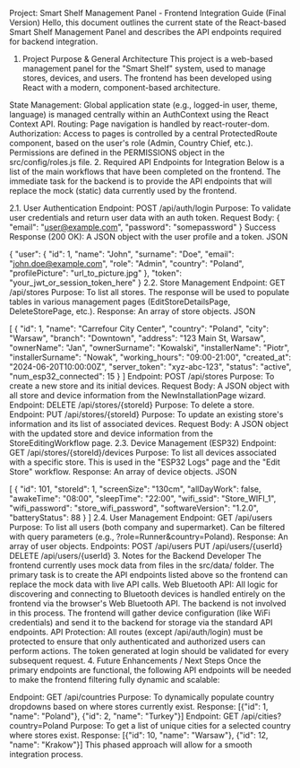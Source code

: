 Project: Smart Shelf Management Panel - Frontend Integration Guide (Final Version)
Hello, this document outlines the current state of the React-based Smart Shelf Management Panel and describes the API endpoints required for backend integration.

1. Project Purpose & General Architecture
   This project is a web-based management panel for the "Smart Shelf" system, used to manage stores, devices, and users. The frontend has been developed using React with a modern, component-based architecture.

State Management: Global application state (e.g., logged-in user, theme, language) is managed centrally within an AuthContext using the React Context API.
Routing: Page navigation is handled by react-router-dom.
Authorization: Access to pages is controlled by a central ProtectedRoute component, based on the user's role (Admin, Country Chief, etc.). Permissions are defined in the PERMISSIONS object in the src/config/roles.js file. 2. Required API Endpoints for Integration
Below is a list of the main workflows that have been completed on the frontend. The immediate task for the backend is to provide the API endpoints that will replace the mock (static) data currently used by the frontend.

2.1. User Authentication
Endpoint: POST /api/auth/login
Purpose: To validate user credentials and return user data with an auth token.
Request Body: { "email": "user@example.com", "password": "somepassword" }
Success Response (200 OK): A JSON object with the user profile and a token.
JSON

{
"user": {
"id": 1,
"name": "John",
"surname": "Doe",
"email": "john.doe@example.com",
"role": "Admin",
"country": "Poland",
"profilePicture": "url_to_picture.jpg"
},
"token": "your_jwt_or_session_token_here"
}
2.2. Store Management
Endpoint: GET /api/stores
Purpose: To list all stores. The response will be used to populate tables in various management pages (EditStoreDetailsPage, DeleteStorePage, etc.).
Response: An array of store objects.
JSON

[
{
"id": 1,
"name": "Carrefour City Center",
"country": "Poland",
"city": "Warsaw",
"branch": "Downtown",
"address": "123 Main St, Warsaw",
"ownerName": "Jan",
"ownerSurname": "Kowalski",
"installerName": "Piotr",
"installerSurname": "Nowak",
"working_hours": "09:00-21:00",
"created_at": "2024-06-20T10:00:00Z",
"server_token": "xyz-abc-123",
"status": "active",
"num_esp32_connected": 15
}
]
Endpoint: POST /api/stores
Purpose: To create a new store and its initial devices.
Request Body: A JSON object with all store and device information from the NewInstallationPage wizard.
Endpoint: DELETE /api/stores/{storeId}
Purpose: To delete a store.
Endpoint: PUT /api/stores/{storeId}
Purpose: To update an existing store's information and its list of associated devices.
Request Body: A JSON object with the updated store and device information from the StoreEditingWorkflow page.
2.3. Device Management (ESP32)
Endpoint: GET /api/stores/{storeId}/devices
Purpose: To list all devices associated with a specific store. This is used in the "ESP32 Logs" page and the "Edit Store" workflow.
Response: An array of device objects.
JSON

[
{
"id": 101,
"storeId": 1,
"screenSize": "130cm",
"allDayWork": false,
"awakeTime": "08:00",
"sleepTime": "22:00",
"wifi_ssid": "Store_WIFI_1",
"wifi_password": "store_wifi_password",
"softwareVersion": "1.2.0",
"batteryStatus": 88
}
]
2.4. User Management
Endpoint: GET /api/users
Purpose: To list all users (both company and supermarket). Can be filtered with query parameters (e.g., ?role=Runner&country=Poland).
Response: An array of user objects.
Endpoints:
POST /api/users
PUT /api/users/{userId}
DELETE /api/users/{userId} 3. Notes for the Backend Developer
The frontend currently uses mock data from files in the src/data/ folder. The primary task is to create the API endpoints listed above so the frontend can replace the mock data with live API calls.
Web Bluetooth API: All logic for discovering and connecting to Bluetooth devices is handled entirely on the frontend via the browser's Web Bluetooth API. The backend is not involved in this process. The frontend will gather device configuration (like WiFi credentials) and send it to the backend for storage via the standard API endpoints.
API Protection: All routes (except /api/auth/login) must be protected to ensure that only authenticated and authorized users can perform actions. The token generated at login should be validated for every subsequent request. 4. Future Enhancements / Next Steps
Once the primary endpoints are functional, the following API endpoints will be needed to make the frontend filtering fully dynamic and scalable:

Endpoint: GET /api/countries
Purpose: To dynamically populate country dropdowns based on where stores currently exist.
Response: [{"id": 1, "name": "Poland"}, {"id": 2, "name": "Turkey"}]
Endpoint: GET /api/cities?country=Poland
Purpose: To get a list of unique cities for a selected country where stores exist.
Response: [{"id": 10, "name": "Warsaw"}, {"id": 12, "name": "Krakow"}]
This phased approach will allow for a smooth integration process.

